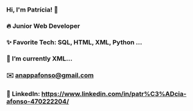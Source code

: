 ### Hi, I'm Patrícia! 👋
### 🔥 Junior Web Developer 
### ✨ Favorite Tech: SQL, HTML, XML, Python ...
### 📓 I’m currently XML... 
### ✉️ anappafonso@gmail.com
### 💼 LinkedIn: https://www.linkedin.com/in/patr%C3%ADcia-afonso-470222204/
<!--
**AnaPatriciaAfonso/AnaPatriciaAfonso** is a ✨ _special_ ✨ repository because its `README.md` (this file) appears on your GitHub profile.

Here are some ideas to get you started:

- 🔭 I’m currently working on ...
- 🌱 I’m currently learning ...
- 👯 I’m looking to collaborate on ...
- 🤔 I’m looking for help with ...
- 💬 Ask me about ...
- 📫 How to reach me: ...
- 😄 Pronouns: ...
- ⚡ Fun fact: ...
-->

